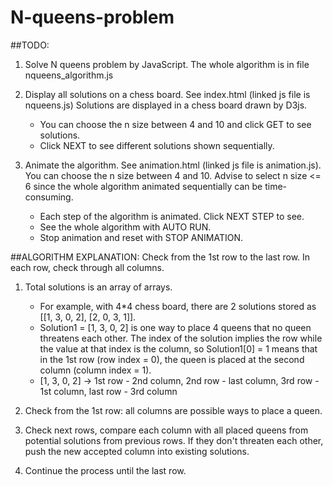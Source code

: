 # N-queens-problem

##TODO:
1. Solve N queens problem by JavaScript. The whole algorithm is in file nqueens_algorithm.js

2. Display all solutions on a chess board. See index.html (linked js file is nqueens.js)
   Solutions are displayed in a chess board drawn by D3js. 
   
   * You can choose the n size between 4 and 10 and click GET to see solutions. 
   * Click NEXT to see different solutions shown sequentially.
  
3. Animate the algorithm. See animation.html (linked js file is animation.js). You can choose the n size between 4 and 10. Advise to select n size <= 6 since the whole algorithm animated sequentially can be time-consuming. 

   * Each step of the algorithm is animated. Click NEXT STEP to see.
   * See the whole algorithm with AUTO RUN.
   * Stop animation and reset with STOP ANIMATION.
  
##ALGORITHM EXPLANATION: Check from the 1st row to the last row. In each row, check through all columns.
1. Total solutions is an array of arrays.

   * For example, with 4*4 chess board, there are 2 solutions stored as [[1, 3, 0, 2], [2, 0, 3, 1]].
   * Solution1 = [1, 3, 0, 2] is one way to place 4 queens that no queen threatens each other. The index of the solution implies the row while the value at that index is the column, so Solution1[0] = 1 means that in the 1st row (row index = 0), the queen is placed at the second column (column index = 1).
   * [1, 3, 0, 2] -> 1st row - 2nd column, 2nd row - last column, 3rd row - 1st column, last row - 3rd column
   
2. Check from the 1st row: all columns are possible ways to place a queen.
3. Check next rows, compare each column with all placed queens from potential solutions from previous rows. If they don't threaten each other, push the new accepted column into existing solutions.
4. Continue the process until the last row.
  
